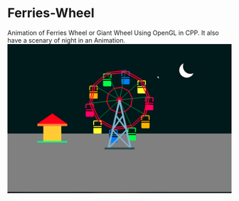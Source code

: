 # Ferries-Wheel
Animation of Ferries Wheel or Giant Wheel  Using OpenGL in CPP.
It also have a scenary of night in an Animation. 
![git_gif](https://github.com/manoj-mk/Ferries-Wheel/blob/master/C5tcg1C8e6.gif)
